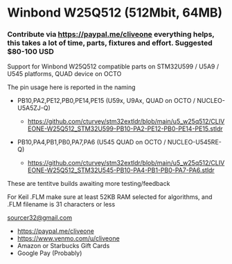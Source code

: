 # Winbond W25Q512 (512Mbit, 64MB)
### Contribute via   https://paypal.me/cliveone  everything helps, this takes a lot of time, parts, fixtures and effort. Suggested $80-100 USD

Support for Winbond W25Q512 compatible parts on STM32U599 / U5A9 / U545 platforms, QUAD device on OCTO

The pin usage here is reported in the naming

  *  PB10,PA2,PE12,PB0,PE14,PE15  (U59x, U9Ax, QUAD on OCTO / NUCLEO-U5A5ZJ-Q)
     *  https://github.com/cturvey/stm32extldr/blob/main/u5_w25q512/CLIVEONE-W25Q512_STM32U599-PB10-PA2-PE12-PB0-PE14-PE15.stldr

  *  PB10,PA4,PB1,PB0,PA7,PA6   (U545 QUAD on OCTO / NUCLEO-U545RE-Q)
     *  https://github.com/cturvey/stm32extldr/blob/main/u5_w25q512/CLIVEONE-W25Q512_STM32U545-PB10-PA4-PB1-PB0-PA7-PA6.stldr

These are tentitve builds awaiting more testing/feedback

For Keil .FLM make sure at least 52KB RAM selected for algorithms, and .FLM filename is 31 characters or less

sourcer32@gmail.com
* https://paypal.me/cliveone
* https://www.venmo.com/u/cliveone
* Amazon or Starbucks Gift Cards
* Google Pay (Probably)
